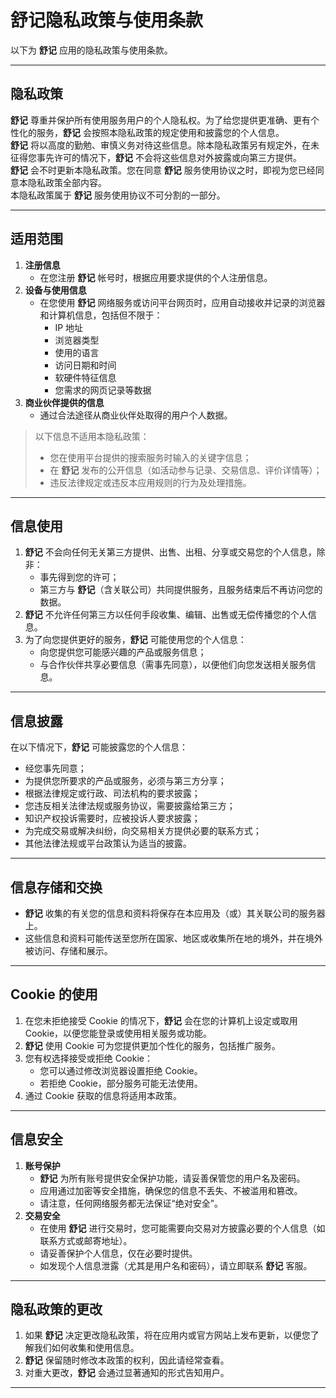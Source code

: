 # 舒记隐私政策与使用条款  

以下为 **舒记** 应用的隐私政策与使用条款。  

---

## 隐私政策  

**舒记** 尊重并保护所有使用服务用户的个人隐私权。为了给您提供更准确、更有个性化的服务，**舒记** 会按照本隐私政策的规定使用和披露您的个人信息。  
**舒记** 将以高度的勤勉、审慎义务对待这些信息。除本隐私政策另有规定外，在未征得您事先许可的情况下，**舒记** 不会将这些信息对外披露或向第三方提供。  
**舒记** 会不时更新本隐私政策。您在同意 **舒记** 服务使用协议之时，即视为您已经同意本隐私政策全部内容。  
本隐私政策属于 **舒记** 服务使用协议不可分割的一部分。  

---

## 适用范围  

1. **注册信息**  
   - 在您注册 **舒记** 帐号时，根据应用要求提供的个人注册信息。  
2. **设备与使用信息**  
   - 在您使用 **舒记** 网络服务或访问平台网页时，应用自动接收并记录的浏览器和计算机信息，包括但不限于：  
     - IP 地址  
     - 浏览器类型  
     - 使用的语言  
     - 访问日期和时间  
     - 软硬件特征信息  
     - 您需求的网页记录等数据  
3. **商业伙伴提供的信息**  
   - 通过合法途径从商业伙伴处取得的用户个人数据。  

> 以下信息不适用本隐私政策：  
> - 您在使用平台提供的搜索服务时输入的关键字信息；  
> - 在 **舒记** 发布的公开信息（如活动参与记录、交易信息、评价详情等）；  
> - 违反法律规定或违反本应用规则的行为及处理措施。  

---

## 信息使用  

1. **舒记** 不会向任何无关第三方提供、出售、出租、分享或交易您的个人信息，除非：  
   - 事先得到您的许可；  
   - 第三方与 **舒记**（含关联公司）共同提供服务，且服务结束后不再访问您的数据。  
2. **舒记** 不允许任何第三方以任何手段收集、编辑、出售或无偿传播您的个人信息。  
3. 为了向您提供更好的服务，**舒记** 可能使用您的个人信息：  
   - 向您提供您可能感兴趣的产品或服务信息；  
   - 与合作伙伴共享必要信息（需事先同意），以便他们向您发送相关服务信息。  

---

## 信息披露  

在以下情况下，**舒记** 可能披露您的个人信息：  
- 经您事先同意；  
- 为提供您所要求的产品或服务，必须与第三方分享；  
- 根据法律规定或行政、司法机构的要求披露；  
- 您违反相关法律法规或服务协议，需要披露给第三方；  
- 知识产权投诉需要时，应被投诉人要求披露；  
- 为完成交易或解决纠纷，向交易相关方提供必要的联系方式；  
- 其他法律法规或平台政策认为适当的披露。  

---

## 信息存储和交换  

- **舒记** 收集的有关您的信息和资料将保存在本应用及（或）其关联公司的服务器上。  
- 这些信息和资料可能传送至您所在国家、地区或收集所在地的境外，并在境外被访问、存储和展示。  

---

## Cookie 的使用  

1. 在您未拒绝接受 Cookie 的情况下，**舒记** 会在您的计算机上设定或取用 Cookie，以便您能登录或使用相关服务或功能。  
2. **舒记** 使用 Cookie 可为您提供更加个性化的服务，包括推广服务。  
3. 您有权选择接受或拒绝 Cookie：  
   - 您可以通过修改浏览器设置拒绝 Cookie。  
   - 若拒绝 Cookie，部分服务可能无法使用。  
4. 通过 Cookie 获取的信息将适用本政策。  

---

## 信息安全  

1. **账号保护**  
   - **舒记** 为所有账号提供安全保护功能，请妥善保管您的用户名及密码。  
   - 应用通过加密等安全措施，确保您的信息不丢失、不被滥用和篡改。  
   - 请注意，任何网络服务都无法保证“绝对安全”。  
2. **交易安全**  
   - 在使用 **舒记** 进行交易时，您可能需要向交易对方披露必要的个人信息（如联系方式或邮寄地址）。  
   - 请妥善保护个人信息，仅在必要时提供。  
   - 如发现个人信息泄露（尤其是用户名和密码），请立即联系 **舒记** 客服。  

---

## 隐私政策的更改  

1. 如果 **舒记** 决定更改隐私政策，将在应用内或官方网站上发布更新，以便您了解我们如何收集和使用信息。  
2. **舒记** 保留随时修改本政策的权利，因此请经常查看。  
3. 对重大更改，**舒记** 会通过显著通知的形式告知用户。  

---
